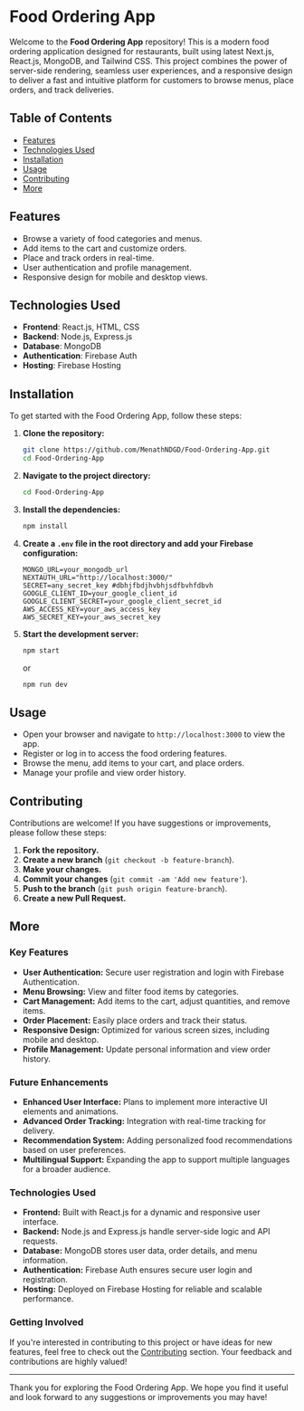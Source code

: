 # Food Ordering App

Welcome to the **Food Ordering App** repository! This is a modern food ordering application designed for restaurants, built using latest Next.js, React.js, MongoDB, and Tailwind CSS. This project combines the power of server-side rendering, seamless user experiences, and a responsive design to deliver a fast and intuitive platform for customers to browse menus, place orders, and track deliveries.

## Table of Contents

- [Features](#features)
- [Technologies Used](#technologies-used)
- [Installation](#installation)
- [Usage](#usage)
- [Contributing](#contributing)
- [More](#more)

## Features

- Browse a variety of food categories and menus.
- Add items to the cart and customize orders.
- Place and track orders in real-time.
- User authentication and profile management.
- Responsive design for mobile and desktop views.

## Technologies Used

- **Frontend**: React.js, HTML, CSS
- **Backend**: Node.js, Express.js
- **Database**: MongoDB
- **Authentication**: Firebase Auth
- **Hosting**: Firebase Hosting

## Installation

To get started with the Food Ordering App, follow these steps:

1. **Clone the repository:**
   ```bash
   git clone https://github.com/MenathNDGD/Food-Ordering-App.git
   cd Food-Ordering-App
   ```

2. **Navigate to the project directory:**
   ```bash
   cd Food-Ordering-App
   ```

3. **Install the dependencies:**
   ```bash
   npm install
   ```

4. **Create a `.env` file in the root directory and add your Firebase configuration:**
   ```env
   MONGO_URL=your_mongodb_url
   NEXTAUTH_URL="http://localhost:3000/"
   SECRET=any_secret_key #dbhjfbdjhvbhjsdfbvhfdbvh
   GOOGLE_CLIENT_ID=your_google_client_id
   GOOGLE_CLIENT_SECRET=your_google_client_secret_id
   AWS_ACCESS_KEY=your_aws_access_key
   AWS_SECRET_KEY=your_aws_secret_key
   ```

5. **Start the development server:**
   ```bash
   npm start
   ```

   or
   ```bash
   npm run dev
   ```

## Usage

- Open your browser and navigate to `http://localhost:3000` to view the app.
- Register or log in to access the food ordering features.
- Browse the menu, add items to your cart, and place orders.
- Manage your profile and view order history.

## Contributing

Contributions are welcome! If you have suggestions or improvements, please follow these steps:

1. **Fork the repository.**
2. **Create a new branch** (`git checkout -b feature-branch`).
3. **Make your changes.**
4. **Commit your changes** (`git commit -am 'Add new feature'`).
5. **Push to the branch** (`git push origin feature-branch`).
6. **Create a new Pull Request.**

## More

### Key Features

- **User Authentication:** Secure user registration and login with Firebase Authentication.
- **Menu Browsing:** View and filter food items by categories.
- **Cart Management:** Add items to the cart, adjust quantities, and remove items.
- **Order Placement:** Easily place orders and track their status.
- **Responsive Design:** Optimized for various screen sizes, including mobile and desktop.
- **Profile Management:** Update personal information and view order history.

### Future Enhancements

- **Enhanced User Interface:** Plans to implement more interactive UI elements and animations.
- **Advanced Order Tracking:** Integration with real-time tracking for delivery.
- **Recommendation System:** Adding personalized food recommendations based on user preferences.
- **Multilingual Support:** Expanding the app to support multiple languages for a broader audience.

### Technologies Used

- **Frontend:** Built with React.js for a dynamic and responsive user interface.
- **Backend:** Node.js and Express.js handle server-side logic and API requests.
- **Database:** MongoDB stores user data, order details, and menu information.
- **Authentication:** Firebase Auth ensures secure user login and registration.
- **Hosting:** Deployed on Firebase Hosting for reliable and scalable performance.

### Getting Involved

If you're interested in contributing to this project or have ideas for new features, feel free to check out the [Contributing](#contributing) section. Your feedback and contributions are highly valued!

---

Thank you for exploring the Food Ordering App. We hope you find it useful and look forward to any suggestions or improvements you may have!
